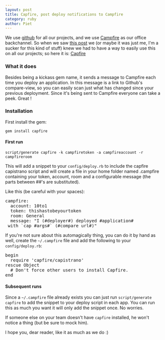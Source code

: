 ```yaml
---
layout: post
title: Capfire, post deploy notifications to Campfire
category: ruby
author: Piet
---
```


We use [github](http://github.com) for all our projects, and we use [Campfire](http://campfirenow.com/) as our office backchannel. So when we saw [this post](http://github.com/blog/609-tracking-deploys-with-compare-view) we (or maybe it was just me, I'm a sucker for this kind of stuff) knew we had to have a way to easily use this on all our projects; so here it is: [Capfire](http://github.com/pjaspers/capfire)

### What it does ###

Besides being a kickass gem name, it sends a message to Campfire each time you deploy an application. In this message is a link to Github's compare-view, so you can easily scan just what has changed since your previous deployment. Since it's being sent to Campfire everyone can take a peek. Great !

### Installation ###

First install the gem:

`gem install capfire`

#### First run ####

`script/generate capfire -k campfiretoken -a campfireaccount -r campfireroom`

This will add a snippet to your `config/deploy.rb` to include the capfire capistrano script and will create a file in your home folder named .campfire containing your token, account, room and a configurable message (the parts between ##'s are substituted).

Like this (be careful with your spaces):
<pre>
campfire:
  account: 10to1
  token: thishastobeyourtoken
  room: General
  message: "I (#deployer#) deployed #application#
 with `cap #args#` (#compare_url#)"
</pre>

If you're not sure about this automagically thing, you can do it by hand as well, create the `~/.campfire` file and add the following to your `config/deploy.rb`:

<pre>
begin
  require 'capfire/capistrano'
rescue Object
  # Don't force other users to install Capfire.
end
</pre>

#### Subsequent runs ####

Since a `~/.campfire` file already exists you can just run `script/generate capfire` to add the snippet to your deploy script in each app. You can run this as much you want it will only add the snippet once. No worries.

If someone else on your team doesn't have `capfire` installed, he won't notice a thing (but be sure to mock him).

I hope you, dear reader, like it as much as we do :)
